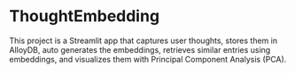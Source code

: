 # ThoughtEmbedding
This project is a Streamlit app that captures user thoughts, stores them in AlloyDB, auto generates the embeddings, retrieves similar entries using embeddings, and visualizes them with Principal Component Analysis (PCA).
